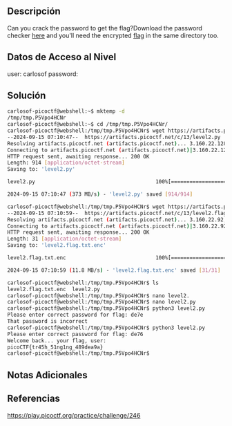 ## Descripción 
Can you crack the password to get the flag?Download the password checker [here](https://artifacts.picoctf.net/c/13/level2.py) and you'll need the encrypted [flag](https://artifacts.picoctf.net/c/13/level2.flag.txt.enc) in the same directory too.

## Datos de Acceso al Nivel
user: carlosof
password:

## Solución
```bash
carlosof-picoctf@webshell:~$ mktemp -d
/tmp/tmp.P5Vpo4HCNr
carlosof-picoctf@webshell:~$ cd /tmp/tmp.P5Vpo4HCNr/
carlosof-picoctf@webshell:/tmp/tmp.P5Vpo4HCNr$ wget https://artifacts.picoctf.net/c/13/level2.py
--2024-09-15 07:10:47--  https://artifacts.picoctf.net/c/13/level2.py
Resolving artifacts.picoctf.net (artifacts.picoctf.net)... 3.160.22.128, 3.160.22.16, 3.160.22.43, ...
Connecting to artifacts.picoctf.net (artifacts.picoctf.net)|3.160.22.128|:443... connected.
HTTP request sent, awaiting response... 200 OK
Length: 914 [application/octet-stream]
Saving to: 'level2.py'

level2.py                                       100%[======================================================================================================>]     914  --.-KB/s    in 0s      

2024-09-15 07:10:47 (373 MB/s) - 'level2.py' saved [914/914]

carlosof-picoctf@webshell:/tmp/tmp.P5Vpo4HCNr$ wget https://artifacts.picoctf.net/c/13/level2.flag.txt.enc 
--2024-09-15 07:10:59--  https://artifacts.picoctf.net/c/13/level2.flag.txt.enc
Resolving artifacts.picoctf.net (artifacts.picoctf.net)... 3.160.22.92, 3.160.22.43, 3.160.22.16, ...
Connecting to artifacts.picoctf.net (artifacts.picoctf.net)|3.160.22.92|:443... connected.
HTTP request sent, awaiting response... 200 OK
Length: 31 [application/octet-stream]
Saving to: 'level2.flag.txt.enc'

level2.flag.txt.enc                             100%[======================================================================================================>]      31  --.-KB/s    in 0s      

2024-09-15 07:10:59 (11.8 MB/s) - 'level2.flag.txt.enc' saved [31/31]

carlosof-picoctf@webshell:/tmp/tmp.P5Vpo4HCNr$ ls
level2.flag.txt.enc  level2.py
carlosof-picoctf@webshell:/tmp/tmp.P5Vpo4HCNr$ nano level2.
carlosof-picoctf@webshell:/tmp/tmp.P5Vpo4HCNr$ nano level2.py 
carlosof-picoctf@webshell:/tmp/tmp.P5Vpo4HCNr$ python3 level2.py 
Please enter correct password for flag: de7e
That password is incorrect
carlosof-picoctf@webshell:/tmp/tmp.P5Vpo4HCNr$ python3 level2.py 
Please enter correct password for flag: de76
Welcome back... your flag, user:
picoCTF{tr45h_51ng1ng_489dea9a}
carlosof-picoctf@webshell:/tmp/tmp.P5Vpo4HCNr$ 

```

## Notas Adicionales

## Referencias 
https://play.picoctf.org/practice/challenge/246